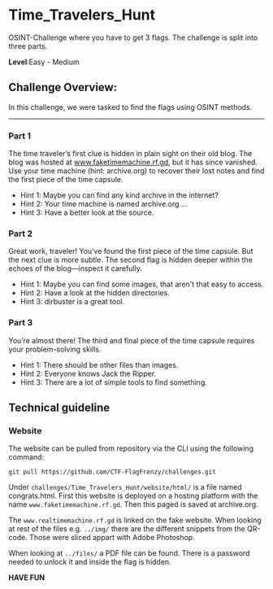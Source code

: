 # Time_Travelers_Hunt

OSINT-Challenge where you have to get 3 flags. The challenge is split into three parts.

**Level**:Easy - Medium

## Challenge Overview:

In this challenge, we were tasked to find the flags using OSINT methods. 

---

### Part 1

The time traveler’s first clue is hidden in plain sight on their old blog. The blog was hosted at www.faketimemachine.rf.gd, but it has since vanished. Use your time machine (hint: archive.org) to recover their lost notes and find the first piece of the time capsule.

- Hint 1: Maybe you can find any kind archive in the internet?
- Hint 2: Your time machine is named archive.org ...
- Hint 3: Have a better look at the source.

### Part 2

Great work, traveler! You’ve found the first piece of the time capsule. But the next clue is more subtle. The second flag is hidden deeper within the echoes of the blog—inspect it carefully.

- Hint 1: Maybe you can find some images, that aren't that easy to access.
- Hint 2: Have a look at the hidden directories.
- Hint 3: dirbuster is a great tool.

### Part 3

You’re almost there! The third and final piece of the time capsule requires your problem-solving skills.

- Hint 1: There should be other files than images.
- Hint 2: Everyone knows Jack the Ripper.
- Hint 3: There are a lot of simple tools to find something.

## Technical guideline

### Website

The website can be pulled from repository via the CLI using the following command:
```
git pull https://github.com/CTF-FlagFrenzy/challenges.git
```
Under `challenges/Time_Travelers_Hunt/website/html/` is a file named congrats.html. 
First this website is deployed on a hosting platform with the name `www.faketimemachine.rf.gd`. Then this paged is saved at archive.org.

The `www.realtimemachine.rf.gd` is linked on the fake website. When looking at rest of the files e.g. `../img/` there are the different snippets from the QR-code. Those were sliced appart with Adobe Photoshop.

When looking at `../files/` a PDF file can be found. There is a password needed to unlock it and inside the flag is hidden.

**HAVE FUN**